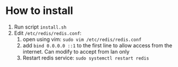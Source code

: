 How to install
=====

1. Run script `install.sh`
1. Edit `/etc/redis/redis.conf`:
    1. open using vim: `sudo vim /etc/redis/redis.conf`
    1. add `bind 0.0.0.0 ::1` to the first line to allow access from the internet. Can modify to accept from lan only
    1. Restart redis service: `sudo systemctl restart redis`
